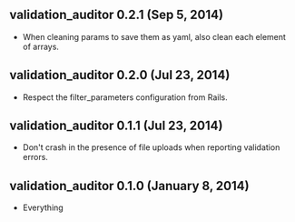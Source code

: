 ## validation_auditor 0.2.1 (Sep 5, 2014) ##

* When cleaning params to save them as yaml, also clean each element of arrays.

## validation_auditor 0.2.0 (Jul 23, 2014) ##

* Respect the filter_parameters configuration from Rails.

## validation_auditor 0.1.1 (Jul 23, 2014) ##

* Don't crash in the presence of file uploads when reporting validation errors.

## validation_auditor 0.1.0 (January 8, 2014) ##

* Everything